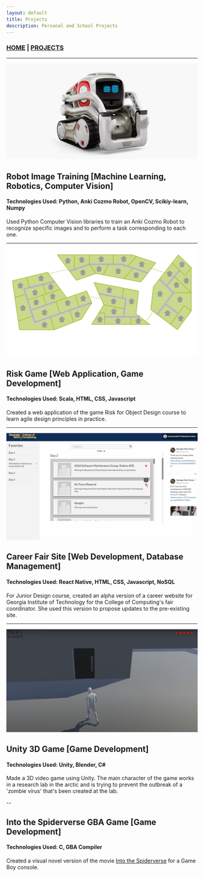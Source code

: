 ```yaml
---
layout: default
title: Projects
description: Personal and School Projects
---
```


### [HOME](/index.md) | [PROJECTS](/projects.md)

---

![Anki Robot](/anki.jpg)
## Robot Image Training [Machine Learning, Robotics, Computer Vision]
#### Technologies Used: Python, Anki Cozmo Robot, OpenCV, Scikiy-learn, Numpy
Used Python Computer Vision libraries to train an Anki Cozmo Robot to recognize specific images and to perform a task corresponding to each one.

---

![Risk Game](/risk.png)
## Risk Game [Web Application, Game Development]
#### Technologies Used: Scala, HTML, CSS, Javascript
Created a web application of the game Risk for Object Design course to learn agile design principles in practice.

---

![CareerBuzz](/careerfair.png)
## Career Fair Site [Web Development, Database Management]
#### Technologies Used: React Native, HTML, CSS, Javascript, NoSQL
For Junior Design course, created an alpha version of a career website for Georgia Institute of Technology for the College of Computing's fair coordinator. She used this version to propose updates to the pre-existing site.

---

![Arctex Labs](/arctex.png)
## Unity 3D Game [Game Development]
#### Technologies Used: Unity, Blender, C#
Made a 3D video game using Unity. The main character of the game works in a research lab in the arctic and is trying to prevent the outbreak of a 'zombie virus' that's been created at the lab.

--

## Into the Spiderverse GBA Game [Game Development]
#### Technologies Used: C, GBA Compiler
Created a visual novel version of the movie <u>Into the Spiderverse</u> for a Game Boy console. 
